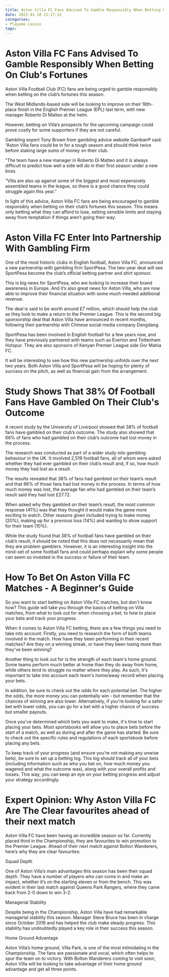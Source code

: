 ```yaml
---
title: Aston Villa FC Fans Advised To Gamble Responsibly When Betting On Club's Fortunes 
date: 2023-01-10 21:17:12
categories:
- Playamo Casino
tags:
---
```



#  Aston Villa FC Fans Advised To Gamble Responsibly When Betting On Club's Fortunes 

Aston Villa Football Club (FC) fans are being urged to gamble responsibly when betting on the club’s fortunes this season.

The West Midlands-based side will be looking to improve on their 18th-place finish in the English Premier League (EPL) last term, with new manager Roberto Di Matteo at the helm.

However, betting on Villa’s prospects for the upcoming campaign could prove costly for some supporters if they are not careful.

Gambling expert Tony Brown from gambling advice website Gamban® said: “Aston Villa fans could be in for a tough season and should think twice before staking large sums of money on their club.

“The team have a new manager in Roberto Di Matteo and it is always difficult to predict how well a side will do in their first season under a new boss.

“Villa are also up against some of the biggest and most expensively assembled teams in the league, so there is a good chance they could struggle again this year.”

In light of this advice, Aston Villa FC fans are being encouraged to gamble responsibly when betting on their club’s fortunes this season. This means only betting what they can afford to lose, setting sensible limits and staying away from temptation if things aren’t going their way.

#  Aston Villa FC Enter Into Partnership With Gambling Firm 

One of the most historic clubs in English football, Aston Villa FC, announced a new partnership with gambling firm SportPesa. The two-year deal will see SportPesa become the club’s official betting partner and shirt sponsor.

This is big news for SportPesa, who are looking to increase their brand awareness in Europe. And it’s also great news for Aston Villa, who are now able to improve their financial situation with some much-needed additional revenue.

The deal is said to be worth around £7 million, which should help the club as they look to make a return to the Premier League. This is the second big sponsorship deal that Aston Villa have announced in recent months, following their partnership with Chinese social media company Dangdang.

SportPesa has been involved in English football for a few years now, and they have previously partnered with teams such as Everton and Tottenham Hotspur. They are also sponsors of Kenyan Premier League side Gor Mahia FC.

It will be interesting to see how this new partnership unfolds over the next two years. Both Aston Villa and SportPesa will be hoping for plenty of success on the pitch, as well as financial gain from the arrangement.

#  Study Shows That 38% Of Football Fans Have Gambled On Their Club's Outcome 

A recent study by the University of Liverpool showed that 38% of football fans have gambled on their club’s outcome. The study also showed that 66% of fans who had gambled on their club’s outcome had lost money in the process.

The research was conducted as part of a wider study into gambling behaviour in the UK. It involved 2,519 football fans, all of whom were asked whether they had ever gambled on their club’s result and, if so, how much money they had lost as a result.

The results revealed that 38% of fans had gambled on their team’s result and that 66% of those fans had lost money in the process. In terms of how much money was lost, the average fan who had gambled on their team’s result said they had lost £27.72.

When asked why they gambled on their team’s result, the most common response (41%) was that they thought it would make the game more exciting to watch. Other reasons given included trying to make money (20%), making up for a previous loss (14%) and wanting to show support for their team (10%).

While the study found that 38% of football fans have gambled on their club’s result, it should be noted that this does not necessarily mean that they are problem gamblers. However, it is an interesting insight into the mind-set of some football fans and could perhaps explain why some people can seem so invested in the success or failure of their team.

#  How To Bet On Aston Villa FC Matches - A Beginner's Guide 

So you want to start betting on Aston Villa FC matches, but don't know how? This guide will take you through the basics of betting on Villa matches, from what to look out for when choosing a bet, to how to place your bets and track your progress.

When it comes to Aston Villa FC betting, there are a few things you need to take into account. Firstly, you need to research the form of both teams involved in the match. How have they been performing in their recent matches? Are they on a winning streak, or have they been losing more than they've been winning?

Another thing to look out for is the strength of each team's home ground. Some teams perform much better at home than they do away from home, while others tend to struggle no matter where they play. As such, it's important to take into account each team's home/away record when placing your bets.

In addition, be sure to check out the odds for each potential bet. The higher the odds, the more money you can potentially win - but remember that the chances of winning are also lower. Alternatively, if you're looking for a safer bet with lower odds, you can go for a bet with a higher chance of success but smaller payouts.

Once you've determined which bets you want to make, it's time to start placing your bets. Most sportsbooks will allow you to place bets before the start of a match, as well as during and after the game has started. Be sure to check out the specific rules and regulations of each sportsbook before placing any bets.

To keep track of your progress (and ensure you're not making any unwise bets), be sure to set up a betting log. This log should track all of your bets (including information such as who you bet on, how much money you wagered and what the outcome was), along with your overall profits and losses. This way, you can keep an eye on your betting progress and adjust your strategy accordingly.

#  Expert Opinion: Why Aston Villa FC Are The Clear favourites ahead of their next match

Aston Villa FC have been having an incredible season so far. Currently placed third in the Championship, they are favourites to win promotion to the Premier League. Ahead of their next match against Bolton Wanderers, here’s why they are clear favourites:

 Squad Depth

One of Aston Villa’s main advantages this season has been their squad depth. They have a number of players who can come in and make an impact, whether it’s on the starting eleven or from the bench. This was evident in their last match against Queens Park Rangers, where they came back from 2-0 down to win 3-2.

Managerial Stability

Despite being in the Championship, Aston Villa have had remarkable managerial stability this season. Manager Steve Bruce has been in charge since October 2016 and has helped the club make steady progress. This stability has undoubtedly played a key role in their success this season.

Home Ground Advantage

Aston Villa’s home ground, Villa Park, is one of the most intimidating in the Championship. The fans are passionate and vocal, which often helps to spur the team on to victory. With Bolton Wanderers coming to visit soon, Aston Villa will be looking to take advantage of their home ground advantage and get all three points.
